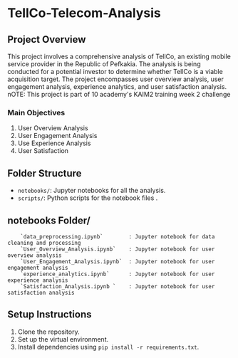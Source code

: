 # TellCo-Telecom-Analysis

## Project Overview
This project involves a comprehensive analysis of TellCo, an existing mobile service provider in the Republic of Pefkakia. The analysis is being conducted for a potential investor to determine whether TellCo is a viable acquisition target. The project encompasses user overview analysis, user engagement analysis, experience analytics, and user satisfaction analysis. nOTE: This project is part of 10 academy's KAIM2 training week 2 challenge

### Main Objectives
1. User Overview Analysis 
2. User Engagement Analysis 
3. Use Experience Analysis 
2. User Satisfaction 

## Folder Structure
- `notebooks/`: Jupyter notebooks for all the analysis.
- `scripts/`: Python scripts for the notebook files .

## notebooks Folder/ 

```
    `data_preprocessing.ipynb`        : Jupyter notebook for data cleaning and processing 
    `User_Overview_Analysis.ipynb`    : Jupyter notebook for user overview analysis 
    `User_Engagement_Analysis.ipynb`  : Jupyter notebook for user engagement analysis
    `experience_analytics.ipynb`      : Jupyter notebook for user experience analysis
    `Satisfaction_Analysis.ipynb `    : Jupyter notebook for user satisfaction analysis

```

## Setup Instructions
1. Clone the repository.
2. Set up the virtual environment.
3. Install dependencies using `pip install -r requirements.txt`.